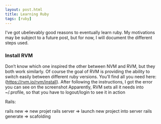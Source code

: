 ```yaml
---
layout: post.html
title: Learning Ruby
tags: [ruby]
---
```


I’ve got ubelievably good reasons to eventually learn ruby. My motivations may be subject to a future post, but for now, I will document the different steps used.

### Install RVM
Don’t know which one inspired the other between NVM and RVM, but they both work similarly. Of course the goal of RVM is providing the ability to switch easily between different ruby versions. 
You’ll find all you need here: (https://rvm.io/rvm/install). 
After following the instructions, I got the error you can see on the screenshot
Apparently, RVM sets all it needs into ~/.profile, so that you have to logout/login to see it in action

Rails:

rails new => new projet
rails server => launch new project into server
rails generate => scafolding
